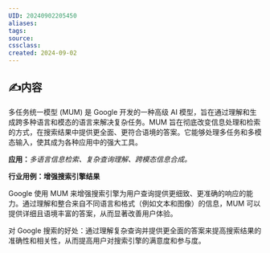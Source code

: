 ```yaml
---
UID: 20240902205450 
aliases: 
tags: 
source: 
cssclass: 
created: 2024-09-02
---
```


## ✍内容

多任务统一模型 (MUM) 是 Google 开发的一种高级 AI 模型，旨在通过理解和生成跨多种语言和模态的语言来解决复杂任务。MUM 旨在彻底改变信息处理和检索的方式，在搜索结果中提供更全面、更符合语境的答案。它能够处理多任务和多模态输入，使其成为各种应用中的强大工具。

**应用：**_多语言信息检索、复杂查询理解、跨模态信息合成。_

**行业用例：增强搜索引擎结果**

Google 使用 MUM 来增强搜索引擎为用户查询提供更细致、更准确的响应的能力。通过理解和整合来自不同语言和格式（例如文本和图像）的信息，MUM 可以提供详细且语境丰富的答案，从而显著改善用户体验。

对 Google 搜索的好处：通过理解复杂查询并提供更全面的答案来提高搜索结果的准确性和相关性，从而提高用户对搜索引擎的满意度和参与度。

